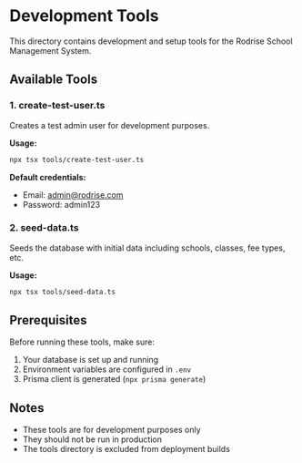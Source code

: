 # Development Tools

This directory contains development and setup tools for the Rodrise School Management System.

## Available Tools

### 1. create-test-user.ts
Creates a test admin user for development purposes.

**Usage:**
```bash
npx tsx tools/create-test-user.ts
```

**Default credentials:**
- Email: admin@rodrise.com
- Password: admin123

### 2. seed-data.ts
Seeds the database with initial data including schools, classes, fee types, etc.

**Usage:**
```bash
npx tsx tools/seed-data.ts
```

## Prerequisites

Before running these tools, make sure:
1. Your database is set up and running
2. Environment variables are configured in `.env`
3. Prisma client is generated (`npx prisma generate`)

## Notes

- These tools are for development purposes only
- They should not be run in production
- The tools directory is excluded from deployment builds
